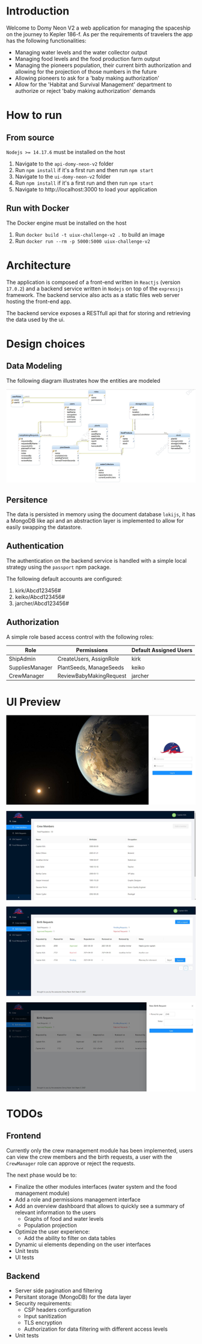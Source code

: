 # Introduction

Welcome to Domy Neon V2 a web application for managing the spaceship on the journey to Kepler 186-f. As per the requirements of travelers the app has the following functionalities:

+ Managing water levels and the water collector output
+ Managing food levels and the food production farm output
+ Managing the pioneers population, their current birth authorization and allowing for the projection of those numbers in the future
+ Allowing pioneers to ask for a 'baby making authorization'
+ Allow for the 'Habitat and Survival Management' department to authorize or reject 'baby making authorization' demands

# How to run

## From source

`Nodejs >= 14.17.6` must be installed on the host

1. Navigate to the `api-domy-neon-v2` folder
2. Run `npm install` if it's a first run and then run `npm start`
3. Navigate to the `ui-domy-neon-v2` folder
4. Run `npm install` if it's a first run and then run `npm start`
5. Navigate to http://localhost:3000 to load your application

## Run with Docker

The Docker engine must be installed on the host

1. Run `docker build -t uiux-challenge-v2 .` to build an image
2. Run `docker run --rm -p 5000:5000 uiux-challenge-v2`

# Architecture

The application is composed of a front-end written in `Reactjs` (version `17.0.2`) and a backend service written in `Nodejs` on top of the `expressjs` framework. The backend service also acts as a static files web server hosting the front-end app.

The backend service exposes a RESTfull api that for storing and retrieving the data used by the ui.


# Design choices

## Data Modeling

The following diagram illustrates how the entities are modeled

![Domy-Neon-DB-Schema](./docs-assets/db/db-schema.jpg)

## Persitence

The data is persisted in memory using the document database `lokijs`, it has a MongoDB like api and an abstraction layer is implemented to allow for easily swapping the datastore.

## Authentication

The authentication on the backend service is handled with a simple local strategy using the `passport` npm package.

The following default accounts are configured:

1. kirk/Abcd123456#
2. keiko/Abcd123456#
3. jarcher/Abcd123456#

## Authorization

A simple role based access control with the following roles:

| Role            | Permissions             | Default Assigned Users |
| --------------- | ----------------------- | ---------------------- |
| ShipAdmin       | CreateUsers, AssignRole | kirk                   |
| SuppliesManager | PlantSeeds, ManageSeeds | keiko                  |
| CrewManager     | ReviewBabyMakingRequest | jarcher                |


# UI Preview

![Login Page](./docs-assets/ui/domy-neon-v2-login-page.jpg)

![Cre Members](./docs-assets/ui/domy-neon-v2-crew-members-page.jpg)

![Birth Requests](./docs-assets/ui/domy-neon-v2-birth-requests-list.jpg)

![Add Birth Request](./docs-assets/ui/domy-neon-v2-add-birth-request.jpg)


# TODOs

## Frontend

Currently only the crew management module has been implemented, users can view the crew members and the birth requests, a user with the `CrewManager` role can approve or reject the requests.

The next phase would be to:
- Finalize the other modules interfaces (water system and the food management module)
- Add a role and permissions management interface
- Add an overview dashboard that allows to quickly see a summary of relevant information to the users
  - Graphs of food and water levels
  - Population projection
- Optimize the user experience:
  - Add the ability to filter on data tables
- Dynamic ui elements depending on the user interfaces
- Unit tests
- UI tests

## Backend

- Server side pagination and filtering
- Persitant storage (MongoDB) for the data layer
- Security requirements:
  - CSP headers configuration
  - Input sanitization
  - TLS encryption
  - Authorization for data filtering with different access levels
- Unit tests